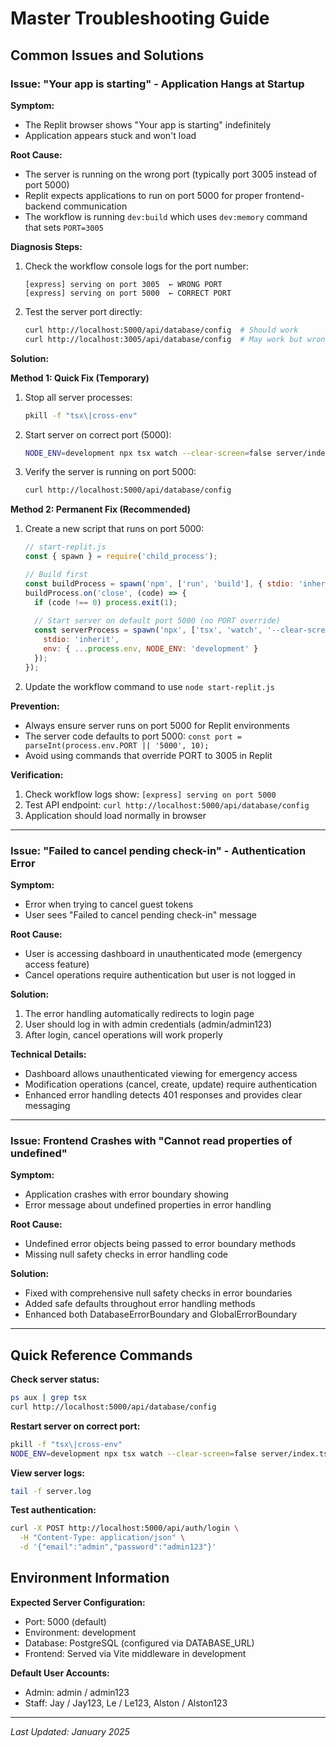 # Master Troubleshooting Guide

## Common Issues and Solutions

### Issue: "Your app is starting" - Application Hangs at Startup

**Symptom:** 
- The Replit browser shows "Your app is starting" indefinitely
- Application appears stuck and won't load

**Root Cause:** 
- The server is running on the wrong port (typically port 3005 instead of port 5000)
- Replit expects applications to run on port 5000 for proper frontend-backend communication
- The workflow is running `dev:build` which uses `dev:memory` command that sets `PORT=3005`

**Diagnosis Steps:**
1. Check the workflow console logs for the port number:
   ```
   [express] serving on port 3005  ← WRONG PORT
   [express] serving on port 5000  ← CORRECT PORT
   ```

2. Test the server port directly:
   ```bash
   curl http://localhost:5000/api/database/config  # Should work
   curl http://localhost:3005/api/database/config  # May work but wrong for Replit
   ```

**Solution:**

**Method 1: Quick Fix (Temporary)**
1. Stop all server processes:
   ```bash
   pkill -f "tsx\|cross-env"
   ```

2. Start server on correct port (5000):
   ```bash
   NODE_ENV=development npx tsx watch --clear-screen=false server/index.ts &
   ```

3. Verify the server is running on port 5000:
   ```bash
   curl http://localhost:5000/api/database/config
   ```

**Method 2: Permanent Fix (Recommended)**
1. Create a new script that runs on port 5000:
   ```javascript
   // start-replit.js
   const { spawn } = require('child_process');
   
   // Build first
   const buildProcess = spawn('npm', ['run', 'build'], { stdio: 'inherit' });
   buildProcess.on('close', (code) => {
     if (code !== 0) process.exit(1);
     
     // Start server on default port 5000 (no PORT override)
     const serverProcess = spawn('npx', ['tsx', 'watch', '--clear-screen=false', 'server/index.ts'], {
       stdio: 'inherit',
       env: { ...process.env, NODE_ENV: 'development' }
     });
   });
   ```

2. Update the workflow command to use `node start-replit.js`

**Prevention:**
- Always ensure server runs on port 5000 for Replit environments
- The server code defaults to port 5000: `const port = parseInt(process.env.PORT || '5000', 10);`
- Avoid using commands that override PORT to 3005 in Replit

**Verification:**
1. Check workflow logs show: `[express] serving on port 5000`
2. Test API endpoint: `curl http://localhost:5000/api/database/config`
3. Application should load normally in browser

---

### Issue: "Failed to cancel pending check-in" - Authentication Error

**Symptom:**
- Error when trying to cancel guest tokens
- User sees "Failed to cancel pending check-in" message

**Root Cause:**
- User is accessing dashboard in unauthenticated mode (emergency access feature)
- Cancel operations require authentication but user is not logged in

**Solution:**
1. The error handling automatically redirects to login page
2. User should log in with admin credentials (admin/admin123)
3. After login, cancel operations will work properly

**Technical Details:**
- Dashboard allows unauthenticated viewing for emergency access
- Modification operations (cancel, create, update) require authentication
- Enhanced error handling detects 401 responses and provides clear messaging

---

### Issue: Frontend Crashes with "Cannot read properties of undefined"

**Symptom:**
- Application crashes with error boundary showing
- Error message about undefined properties in error handling

**Root Cause:**
- Undefined error objects being passed to error boundary methods
- Missing null safety checks in error handling code

**Solution:**
- Fixed with comprehensive null safety checks in error boundaries
- Added safe defaults throughout error handling methods
- Enhanced both DatabaseErrorBoundary and GlobalErrorBoundary

---

## Quick Reference Commands

**Check server status:**
```bash
ps aux | grep tsx
curl http://localhost:5000/api/database/config
```

**Restart server on correct port:**
```bash
pkill -f "tsx\|cross-env"
NODE_ENV=development npx tsx watch --clear-screen=false server/index.ts &
```

**View server logs:**
```bash
tail -f server.log
```

**Test authentication:**
```bash
curl -X POST http://localhost:5000/api/auth/login \
  -H "Content-Type: application/json" \
  -d '{"email":"admin","password":"admin123"}'
```

## Environment Information

**Expected Server Configuration:**
- Port: 5000 (default)
- Environment: development
- Database: PostgreSQL (configured via DATABASE_URL)
- Frontend: Served via Vite middleware in development

**Default User Accounts:**
- Admin: admin / admin123
- Staff: Jay / Jay123, Le / Le123, Alston / Alston123

---
*Last Updated: January 2025*
